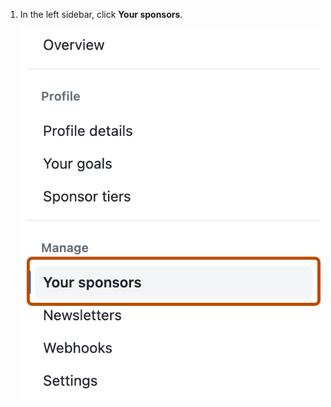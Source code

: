 1. In the left sidebar, click **Your sponsors**.

   ![Screenshot of the {% data variables.product.prodname_sponsors %} dashboard. A tab in the "Manage" section, labeled "Your sponsors", is outlined in dark orange.](/assets/images/help/sponsors/your-sponsors-tab.png)
